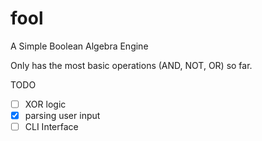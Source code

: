 # fool
A Simple Boolean Algebra Engine

Only has the most basic operations (AND, NOT, OR) so far.

TODO
- [ ] XOR logic
- [x] parsing user input
- [ ] CLI Interface
